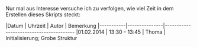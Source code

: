 Nur mal aus Interesse versuche ich zu verfolgen, wie viel Zeit
in dem Erstellen dieses Skripts steckt:

|Datum      | Uhrzeit       | Autor | Bemerkung
|-----------|---------------|----------------------------------------
|01.02.2014 | 13:30 - 13:45 | Thoma | Initialisierung; Grobe Struktur

